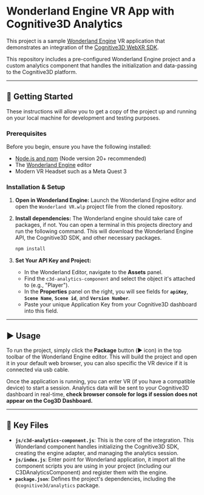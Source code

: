 # Wonderland Engine VR App with Cognitive3D Analytics

This project is a sample [Wonderland Engine](https://wonderlandengine.com/) VR application that demonstrates an integration of the [Cognitive3D WebXR SDK](https://github.com/CognitiveVR/c3d-sdk-webxr). 

This repository includes a pre-configured Wonderland Engine project and a custom analytics component that handles the initialization and data-passing to the Cognitive3D platform.


---

## 🚀 Getting Started

These instructions will allow you to get a copy of the project up and running on your local machine for development and testing purposes.

### Prerequisites

Before you begin, ensure you have the following installed:
* [Node.js and npm](https://nodejs.org/en/) (Node version 20+ recommended)
* The [Wonderland Engine](https://wonderlandengine.com/downloads) editor
* Modern VR Headset such as a Meta Quest 3

### Installation & Setup

1.  **Open in Wonderland Engine:**
    Launch the Wonderland Engine editor and open the `Wonderland VR.wlp` project file from the cloned repository.

2.  **Install dependencies:**
    The Wonderland engine should take care of packages, if not. You can open a terminal in this projects directory and run the following command.  This will download the Wonderland Engine API, the Cognitive3D SDK, and other necessary packages.
    ```sh
    npm install
    ```

3.  **Set Your API Key and Project:**
    * In the Wonderland Editor, navigate to the **Assets** panel.
    * Find the `c3d-analytics-component` and select the object it's attached to (e.g., "Player").
    * In the **Properties** panel on the right, you will see fields for **`apiKey`**, **`Scene Name`**, **`Scene id`**, and **`Version Number`**.
    * Paste your unique Application Key from your Cognitive3D dashboard into this field.

---

## ▶️ Usage

To run the project, simply click the **Package** button (▶️ icon) in the top toolbar of the Wonderland Engine editor. This will build the project and open it in your default web browser, you can also specific the VR device if it is connected via usb cable.

Once the application is running, you can enter VR (if you have a compatible device) to start a session. Analytics data will be sent to your Cognitive3D dashboard in real-time, **check browser console for logs if session does not appear on the Cog3D Dashboard.**

---

## 📂 Key Files

* **`js/c3d-analytics-component.js`**: This is the core of the integration. This Wonderland component handles initializing the Cognitive3D SDK, creating the engine adapter, and managing the analytics session.
* **`js/index.js`**: Enter point for Wonderland application, it import all the component scripts you are using in your project (including our C3DAnalyticsComponent) and register them with the engine. 
* **`package.json`**: Defines the project's dependencies, including the `@cognitive3d/analytics` package.
